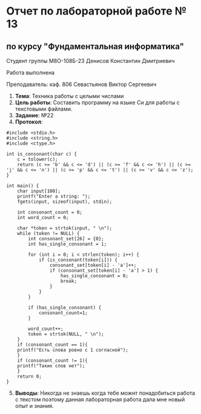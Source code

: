 # Отчет по лабораторной работе № 13
## по курсу "Фундаментальная информатика"

Студент группы М8О-108Б-23 Денисов Константин Дмитриевич

Работа выполнена 

Преподаватель: каф. 806 Севастьянов Виктор Сергеевич

1. **Тема**: Техника работы с целыми числами
2. **Цель работы**: Составить программу на языке Си для работы с текстовыми файлами.
3. **Заданиe**: №22
4. **Протокол**:
```
#include <stdio.h>
#include <string.h>
#include <ctype.h>

int is_consonant(char c) {
    c = tolower(c);
    return (c >= 'b' && c <= 'd') || (c >= 'f' && c <= 'h') || (c >= 'j' && c <= 'n') || (c >= 'p' && c <= 't') || (c >= 'v' && c <= 'z');
}

int main() {
    char input[100];
    printf("Enter a string: ");
    fgets(input, sizeof(input), stdin);
    
    int consonant_count = 0;
    int word_count = 0;
    
    char *token = strtok(input, " \n");
    while (token != NULL) {
        int consonant_set[26] = {0};
        int has_single_consonant = 1;
        
        for (int i = 0; i < strlen(token); i++) {
            if (is_consonant(token[i])) {
                consonant_set[token[i] - 'a']++;
                if (consonant_set[token[i] - 'a'] > 1) {
                    has_single_consonant = 0;
                    break;
                }
            }
        }
        
        if (has_single_consonant) {
            consonant_count=1;
        }
        
        word_count++;
        token = strtok(NULL, " \n");
    }
    if (consonant_count == 1){
    printf("Есть слова ровно с 1 согласной");
    }
    if (consonant_count != 1){
    printf("Таких слов нет");
    }
    return 0;
}
```
5. **Выводы**: Никогда не знаешь когда тебе можнт понадобиться работа с текстом поэтому данная лабораторная работа дала мне новый опыт и знания.

